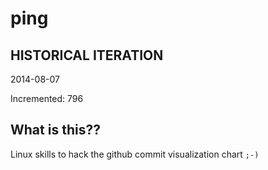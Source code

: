 # ping

## HISTORICAL ITERATION
2014-08-07

Incremented: 796

## What is this?? 
Linux skills to hack the github commit visualization chart `;-)`
